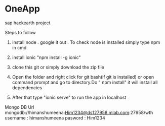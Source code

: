 # OneApp
sap hackearth project

Steps to follow

1. install node . google it out . To check node is installed simply type npm in cmd
2. install ionic 
    "npm install -g ionic"
3. clone this git or simply download the zip file
4. Open the folder and right click for git bash(if git is installed)
    or open command prompt and go to directory.Do
   " npm install"
   it will install all dependencies

5. After that type "ionic serve" to run the app in localhost

Mongo DB Url
mongodb://himanshumeena:Him1234@ds127958.mlab.com:27958/wth
username : himanshumeena
pasword : Him1234

